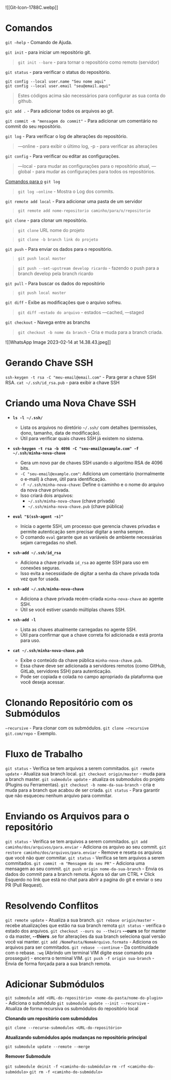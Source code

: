 

![[Git-Icon-1788C.webp]]
# Comandos

`git —help` - Comando de Ajuda.

`git init` - para iniciar um repositório git.

> `git init --bare` - para tornar o repositório como remoto (servidor)

`git status` - para verificar o status do repositório.

```livescript
git config --local user.name "Seu nome aqui"
git config --local user.email "seu@email.aqui"
```

> Estes códigos acima são necessários para configurar as sua conta do github.

`git add .` - Para adicionar todos os arquivos ao git.

`git commit -m "mensagem do commit"` - Para adicionar um comentário no commit do seu repositório.

`git log` - Para verificar o log de alterações do repositório.

> —online - para exibir o último log, -p - para verificar as alterações

`git config` - Para verificar ou editar as configurações.

> —local - para mudar as configurações para o repositório atual, —global - para mudar as configurações para todos os repositórios.

[Comandos para o](https://devhints.io/git-log) `git log`

> `git log —online` - Mostra o Log dos commits.

`git remote add local` - Para adicionar uma pasta de um servidor

> `git remote add nome-repositorio caminho/para/o/repositorio`

`git clone` - para clonar um repositório.

> `git clone` URL nome do projeto

> `git clone -b branch link do projeto`

`git push` - Para enviar os dados para o repositório.

> `git push local master`

> `git push --set-upstream develop ricardo` - fazendo o push para a branch develop pela branch ricardo

`git pull` - Para buscar os dados do repositório

> `git push local master`

`git diff` - Exibe as modificações que o arquivo sofreu.

> `git diff —estado do arquivo` - estados —cached, —staged

`git checkout` - Navega entre as branchs

> `git checkout -b nome da branch` - Cria e muda para a branch criada.

![[WhatsApp Image 2023-02-14 at 14.38.43.jpeg]]

# Gerando Chave SSH

`ssh-keygen -t rsa -C "meu-email@email.com"` - Para gerar a chave SSH RSA.
`cat ~/.ssh/id_rsa.pub` - para exibir a chave SSH

# Criando uma Nova Chave SSH

- **`ls -l ~/.ssh/`**
    - Lista os arquivos no diretório `~/.ssh/` com detalhes (permissões, dono, tamanho, data de modificação).
    - Útil para verificar quais chaves SSH já existem no sistema.
    
- **`ssh-keygen -t rsa -b 4096 -C "seu-email@example.com" -f ~/.ssh/minha-nova-chave`**
    - Gera um novo par de chaves SSH usando o algoritmo RSA de 4096 bits.
    - `-C "seu-email@example.com"`: Adiciona um comentário (normalmente o e-mail) à chave, útil para identificação.
    - `-f ~/.ssh/minha-nova-chave`: Define o caminho e o nome do arquivo da nova chave privada.
    - Isso criará dois arquivos:
        - `~/.ssh/minha-nova-chave` (chave privada)
        - `~/.ssh/minha-nova-chave.pub` (chave pública)
        
- **`eval "$(ssh-agent -s)"`**
    - Inicia o agente SSH, um processo que gerencia chaves privadas e permite autenticação sem precisar digitar a senha sempre.
    - O comando `eval` garante que as variáveis de ambiente necessárias sejam carregadas no shell.
    
- **`ssh-add ~/.ssh/id_rsa`**
    - Adiciona a chave privada `id_rsa` ao agente SSH para uso em conexões seguras.
    - Isso evita a necessidade de digitar a senha da chave privada toda vez que for usada.
    
- **`ssh-add ~/.ssh/minha-nova-chave`**
    - Adiciona a chave privada recém-criada `minha-nova-chave` ao agente SSH.
    - Útil se você estiver usando múltiplas chaves SSH.

- **`ssh-add -l`**
    - Lista as chaves atualmente carregadas no agente SSH.
    - Útil para confirmar que a chave correta foi adicionada e está pronta para uso.
    
- **`cat ~/.ssh/minha-nova-chave.pub`**
    - Exibe o conteúdo da chave pública `minha-nova-chave.pub`.
    - Essa chave deve ser adicionada a servidores remotos (como GitHub, GitLab, servidores SSH) para autenticação.
    - Pode ser copiada e colada no campo apropriado da plataforma que você deseja acessar.

# Clonando Repositório com os Submódulos

`—recursive` - Para clonar com os submódulos.
`git clone —recursive git.com/repo` - Exemplo.

# Fluxo de Trabalho

`git status` - Verifica se tem arquivos a serem commitados.
`git remote update` - Atualiza sua branch local.
`git checkout origin/master` - muda para a branch master.
`git submodule update` - atualiza os submodulos do projeto (Plugins ou Ferramentas).
`git checkout -b nome-da-sua-branch` - cria e muda para a branch que acabou de ser criada.
`git status` - Para garantir que não esqueceu nenhum arquivo para commitar.

# Enviando os Arquivos para o repositório

`git status` - Verifica se tem arquivos a serem commitados.
`git add caminho/dos/arquivos/para.enviar` - Adiciona os arquivo ao seu commit.
`git restore caminho/dos/arquivos/para.enviar` - Remove e reseta os arquivos que você não quer commitar.
`git status` - Verifica se tem arquivos a serem commitados.
`git commit -m "Mensagem do seu PR"` - Adiciona uma mensagem ao seu commit.
`git push origin nome-da-sua-branch` - Envia os dados do commit para a branch remota.
Agora só dar um CTRL + Click Esquerdo no link que está no chat para abrir a pagina do git e enviar o seu PR (Pull Request).


# Resolvendo Conflitos

`git remote update` - Atualiza a sua branch.
`git rebase origin/master` - recebe atualizações que estão na sua branch remota
`git status` - verifica o estado dos arquivos.
`git checkout --ours ou --theirs` **--ours** se for manter o da master, **--thiers** .se for alterações da sua branch seleciona qual versão você vai manter.
`git add /NomePasta/NomeArquivo.formato` - Adiciona os arquivos para ser commitados.
`git rebase --continue` - Da continuidade com o rebase.
`:wq` (Abrindo um terminal VIM digite esse comando pra prosseguir) - encerra o terminal VIM.
`git push -f origin sua-branch` - Envia de forma forçada para a sua branch remota.

# Adicionar Submódulos

`git submodule add <URL-do-repositório> <nome-da-pasta/nome-do-plugin>` - Adiciona o submódulo
`git submodule update --init --recursive` - Atualiza de forma recursiva os submódulos do repositório local

**Clonando um repositório com submódulos**

`git clone --recurse-submodules <URL-do-repositório>`

**Atualizando submódulos após mudanças no repositório principal**

`git submodule update --remote --merge`

**Remover Submodule**

`git submodule deinit -f <caminho-do-submódulo>`
`rm -rf <caminho-do-submódulo>`
`git rm -f <caminho-do-submódulo>`